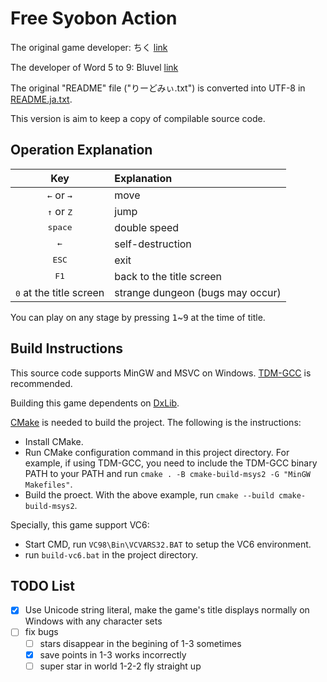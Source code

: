 # Free Syobon Action

The original game developer: ちく [link](https://web.archive.org/web/20100719105700/http://www.geocities.jp/z_gundam_tanosii/Misc/syobon_action_description.html)

The developer of Word 5 to 9: Bluvel [link](http://yaruki0.sakura.ne.jp/programs/action.html)

The original "README" file ("りーどみぃ.txt") is converted into UTF-8 in [README.ja.txt](README.ja.txt).

This version is aim to keep a copy of compilable source code.

## Operation Explanation

| Key  | Explanation |
| :--: | :---------- |
| <kbd>←</kbd> or <kbd>→</kbd>     | move |
| <kbd>↑</kbd> or <kbd>Z</kbd>     | jump |
| <kbd>space</kbd>                 | double speed |
| <kbd>←</kbd>                     | self-destruction |
| <kbd>ESC</kbd>                   | exit |
| <kbd>F1</kbd>                    | back to the title screen |
| <kbd>0</kbd> at the title screen | strange dungeon (bugs may occur) |

You can play on any stage by pressing <kbd>1</kbd>~<kbd>9</kbd> at the time of title.

## Build Instructions

This source code supports MinGW and MSVC on Windows. [TDM-GCC](https://jmeubank.github.io/tdm-gcc/) is recommended.

Building this game dependents on [DxLib](https://dxlib.xsrv.jp/).

[CMake](https://cmake.org) is needed to build the project. The following is the instructions:
- Install CMake.
- Run CMake configuration command in this project directory. For example, if using TDM-GCC, you need to include the TDM-GCC binary PATH to your PATH and run `cmake . -B cmake-build-msys2 -G "MinGW Makefiles"`.
- Build the proect. With the above example, run `cmake --build cmake-build-msys2`.

Specially, this game support VC6:
- Start CMD, run `VC98\Bin\VCVARS32.BAT` to setup the VC6 environment.
- run `build-vc6.bat` in the project directory.

## TODO List

- [x] Use Unicode string literal, make the game's title displays normally on
      Windows with any character sets
- [ ] fix bugs
  - [ ] stars disappear in the begining of 1-3 sometimes
  - [x] save points in 1-3 works incorrectly
  - [ ] super star in world 1-2-2 fly straight up
